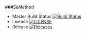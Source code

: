 ###SeMethod
- Master Build Status [![Build Status](https://travis-ci.com/MayPhooThantZin/seMethods.svg?branch=master)](https://travis-ci.com/MayPhooThantZin/seMethods)
- License [![LICENSE](https://img.shields.io/github/license/MayPhooThantZin/seMethods.svg?style=flat-square)](https://github.com/MayPhooThantZin/seMethods/blob/master/LICENSE)
- Release [![Releases](https://img.shields.io/github/release/MayPhooThantZin/seMethods/all.svg?style=flat-square)](https://github.com/MayPhooThantZin/seMethods/releases)
